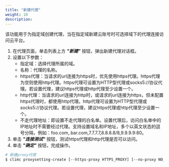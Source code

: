 ```yaml
---
title: "新建代理"
weight: 10
description: 
---
```


该功能用于为指定域创建代理，当在指定域新建云账号时可选择域下的代理连接访问云平台。

1. 在代理页面，单击列表上方 **_"新建"_** 按钮，弹出新建代理对话框。
2. 设置以下参数：
   - 指定域：选择代理所属的域。
   - 名称：代理的名称。
   - https代理：当请求的url连接为https时，优先使用https代理。https代理为空则使用http代理。https代理可设置为HTTP型代理或socks5://协议代理。若设置代理，建议https代理或http代理至少设置一个。
   - http代理：当请求的url连接为http时，或请求的url连接为https，但未配置https代理时，都使用http代理。http代理可设置为HTTP型代理或socks5://协议代理。若设置代理，建议https代理或http代理至少设置一个。
   - 不走代理地址：即设置不走代理的白名单。设置代理后，访问白名单中的IP地址时不需要经过代理。支持设置域名和IP地址，多个以英文状态的逗号分隔，例如：foo.com,.bar.com,7.7.7.7,8.8.8.8/8,9.9.9.9:80。
3. 单击 **_"连接测试"_** 按钮，测试https代理和http代理是否可以访问。
4. 单击 **_"确定"_** 按钮，完成操作。

```bash
# 新建proxy代理
$ climc proxysetting-create [--https-proxy HTTPS_PROXY] [--no-proxy NO_PROXY] [--http-proxy HTTP_PROXY] <NAME>

```
